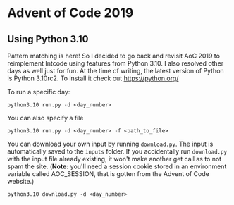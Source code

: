 # Advent of Code 2019
## Using Python 3.10

Pattern matching is here! So I decided to go back and revisit AoC 2019 to reimplement Intcode using features from Python 3.10. I also resolved other days as well just for fun. At the time of writing, the latest version of Python is Python 3.10rc2. To install it check out https://python.org/

To run a specific day:
```
python3.10 run.py -d <day_number>
```

You can also specify a file
```
python3.10 run.py -d <day_number> -f <path_to_file>
```

You can download your own input by running `download.py`. The input is automatically saved to the `inputs` folder. If you accidentally run `download.py` with the input file already existing, it won't make another get call as to not spam the site. \(**Note:** you'll need a session cookie stored in an environment variable called AOC_SESSION, that is gotten from the Advent of Code website.\)
```
python3.10 download.py -d <day_number>
```
